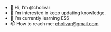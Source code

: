 - 👋 Hi, I’m @cholivar
- 👀 I’m interested in keep updating knowledge. 
- 🌱 I’m currently learning ES6
- 📫 How to reach me: cholivar@gmail.com

<!---
cholivar/cholivar is a ✨ special ✨ repository because its `README.md` (this file) appears on your GitHub profile.
You can click the Preview link to take a look at your changes.
--->
